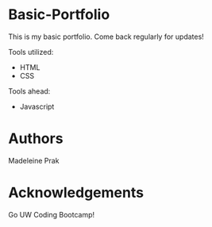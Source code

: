 # Basic-Portfolio
This is my basic portfolio. Come back regularly for updates!

Tools utilized:
* HTML
* CSS

Tools ahead:
* Javascript 

# Authors
Madeleine Prak

# Acknowledgements
Go UW Coding Bootcamp!